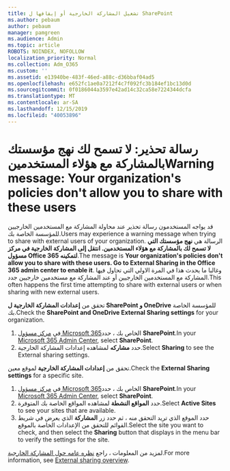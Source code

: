 ```yaml
---
title: تشغيل المشاركة الخارجية أو إيقافها ل SharePoint
ms.author: pebaum
author: pebaum
manager: pamgreen
ms.audience: Admin
ms.topic: article
ROBOTS: NOINDEX, NOFOLLOW
localization_priority: Normal
ms.collection: Adm_O365
ms.custom: ''
ms.assetid: e13940be-483f-46ed-a88c-d36bbaf04ad5
ms.openlocfilehash: e652fc1ae0a7212f4c7f092fc3b184ef1bc13d0d
ms.sourcegitcommit: 0f0186044a3597e42ad14c32ca58e7224344dcfa
ms.translationtype: MT
ms.contentlocale: ar-SA
ms.lasthandoff: 12/15/2019
ms.locfileid: "40053896"
---
```

# <a name="warning-message-your-organizations-policies-dont-allow-you-to-share-with-these-users"></a><span data-ttu-id="921bb-102">رسالة تحذير: لا تسمح لك نهج مؤسستك بالمشاركة مع هؤلاء المستخدمين</span><span class="sxs-lookup"><span data-stu-id="921bb-102">Warning message: Your organization's policies don't allow you to share with these users</span></span>

<span data-ttu-id="921bb-103">قد يواجه المستخدمون رسالة تحذير عند محاولة المشاركة مع المستخدمين الخارجيين للمؤسسة الخاصة بك.</span><span class="sxs-lookup"><span data-stu-id="921bb-103">Users may experience a warning message when trying to share with external users of your organization.</span></span> <span data-ttu-id="921bb-104">الرسالة هي **نهج مؤسستك التي لا تسمح لك بالمشاركة مع هؤلاء المستخدمين. انتقل إلى المشاركة الخارجية في مركز مسؤول Office 365 لتمكينه**.</span><span class="sxs-lookup"><span data-stu-id="921bb-104">The message is **Your organization's policies don't allow you to share with these users. Go to External Sharing in the Office 365 admin center to enable it**.</span></span> <span data-ttu-id="921bb-105">وغالبا ما يحدث هذا في المرة الاولي التي تحاول فيها المشاركة مع المستخدمين الخارجيين أو عند المشاركة مع مستخدمين خارجيين جدد.</span><span class="sxs-lookup"><span data-stu-id="921bb-105">This often happens the first time attempting to share with external users or when sharing with new external users.</span></span>

<span data-ttu-id="921bb-106">تحقق من **إعدادات المشاركة الخارجية ل SharePoint و OneDrive** للمؤسسة الخاصة بك.</span><span class="sxs-lookup"><span data-stu-id="921bb-106">Check the **SharePoint and OneDrive External Sharing settings** for your organization.</span></span>

1. <span data-ttu-id="921bb-107">في [مركز مسؤول Microsoft 365](https://admin.microsoft.com/AdminPortal/Home#/homepage">https://admin.microsoft.com/)الخاص بك ، حدد **SharePoint**.</span><span class="sxs-lookup"><span data-stu-id="921bb-107">In your [Microsoft 365 Admin Center](https://admin.microsoft.com/AdminPortal/Home#/homepage">https://admin.microsoft.com/), select **SharePoint**.</span></span>
3. <span data-ttu-id="921bb-108">حدد **مشاركه** لمشاهده إعدادات المشاركة الخارجية.</span><span class="sxs-lookup"><span data-stu-id="921bb-108">Select **Sharing** to see the External sharing settings.</span></span>

<span data-ttu-id="921bb-109">تحقق من **إعدادات المشاركة الخارجية** لموقع معين.</span><span class="sxs-lookup"><span data-stu-id="921bb-109">Check the **External Sharing settings** for a specific site.</span></span>

1. <span data-ttu-id="921bb-110">في [مركز مسؤول Microsoft 365](https://admin.microsoft.com/AdminPortal/Home#/homepage">https://admin.microsoft.com/)الخاص بك ، حدد **SharePoint**.</span><span class="sxs-lookup"><span data-stu-id="921bb-110">In your [Microsoft 365 Admin Center](https://admin.microsoft.com/AdminPortal/Home#/homepage">https://admin.microsoft.com/), select **SharePoint**.</span></span>
2. <span data-ttu-id="921bb-111">حدد **المواقع النشطة** لمشاهده المواقع الخاصة بك المتوفرة.</span><span class="sxs-lookup"><span data-stu-id="921bb-111">Select **Active Sites** to see your sites that are available.</span></span>
3. <span data-ttu-id="921bb-112">حدد الموقع الذي تريد التحقق منه ، ثم حدد زر **المشاركة** الذي يعرض في شريط القوائم للتحقق من الإعدادات الخاصة بالموقع.</span><span class="sxs-lookup"><span data-stu-id="921bb-112">Select the site you want to check, and then select the **Sharing** button that displays in the menu bar to verify the settings for the site.</span></span>

<span data-ttu-id="921bb-113">لمزيد من المعلومات ، راجع [نظره عامه حول المشاركة الخارجية](https://docs.microsoft.com/sharepoint/external-sharing-overview).</span><span class="sxs-lookup"><span data-stu-id="921bb-113">For more information, see [External sharing overview](https://docs.microsoft.com/sharepoint/external-sharing-overview).</span></span>
